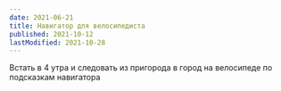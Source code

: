 ```yaml
---
date: 2021-06-21
title: Навигатор для велосипедиста
published: 2021-10-12
lastModified: 2021-10-28
---
```


Встать в 4 утра и следовать из пригорода в город на велосипеде по подсказкам навигатора